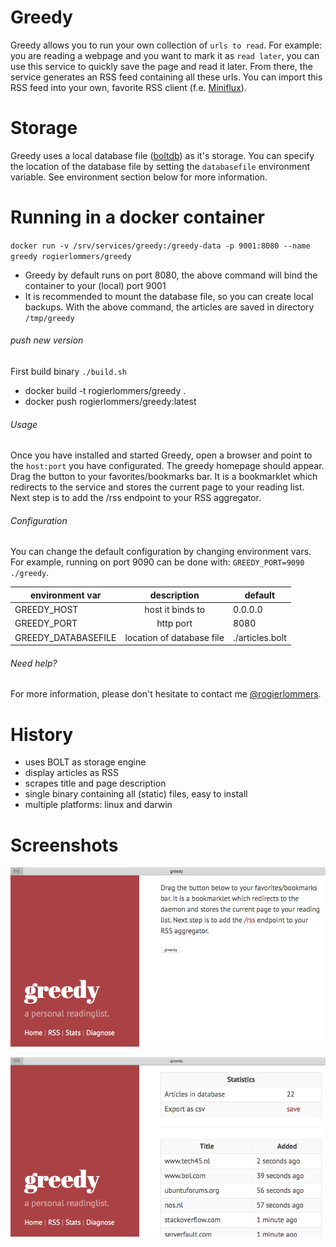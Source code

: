 # Greedy
Greedy allows you to run your own collection of `urls to read`. For example: you are reading a webpage and you want to mark it as `read later`, you can use this service to quickly save the page and read it later. From there, the service generates an RSS feed containing all these urls. You can import this RSS feed into your own, favorite RSS client (f.e. [Miniflux](https://miniflux.app/ "Miniflux")).

# Storage
Greedy uses a local database file ([boltdb](https://github.com/boltdb/bolt)) as it's storage. You can specify the location of the database file by setting the `databasefile` environment variable. See environment section below for more information.

# Running in a docker container
`docker run -v /srv/services/greedy:/greedy-data -p 9001:8080 --name greedy rogierlommers/greedy`

- Greedy by default runs on port 8080, the above command will bind the container to your (local) port 9001
- It is recommended to mount the database file, so you can create local backups. With the above command, the articles are saved in directory `/tmp/greedy`

###### push new version
First build binary `./build.sh`

- docker build -t rogierlommers/greedy .
- docker push rogierlommers/greedy:latest

###### Usage
Once you have installed and started Greedy, open a browser and point to the `host:port` you have configurated. The greedy homepage should appear. Drag the button to your favorites/bookmarks bar. It is a bookmarklet which redirects to the service and stores the current page to your reading list. Next step is to add the /rss endpoint to your RSS aggregator.

###### Configuration
You can change the default configuration by changing environment vars. For example, running on port 9090 can be done with: `GREEDY_PORT=9090 ./greedy`.

| environment var     | description               | default           |
| --------------------|:-------------------------:| ------------------|
| GREEDY_HOST         | host it binds to          | 0.0.0.0           |
| GREEDY_PORT         | http port                 | 8080              |
| GREEDY_DATABASEFILE | location of database file | ./articles.bolt   |

###### Need help?
For more information, please don't hesitate to contact me [@rogierlommers](https://twitter.com/rogierlommers).

# History
- uses BOLT as storage engine
- display articles as RSS
- scrapes title and page description
- single binary containing all (static) files, easy to install
- multiple platforms: linux and darwin

# Screenshots
![home page](./docs/gui-01.png)

![stats page](./docs/gui-02.png)
